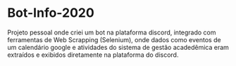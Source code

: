 # Bot-Info-2020
Projeto pessoal onde criei um bot na plataforma discord, integrado com ferramentas de Web Scrapping (Selenium), onde dados como eventos de um calendário google e atividades do sistema de gestão acadedêmica eram extraídos e exibidos diretamente na plataforma do discord.

